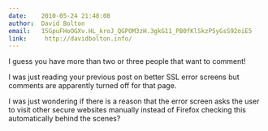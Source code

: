 ```yaml
---
date:    2010-05-24 21:48:08
author:  David Bolton
email:   15GpuFHoOGXv.HL_kroJ_QGPOM3zH.3gkG11_PB0fKlSkzP5yGsS92oiE5
link:     http://davidbolton.info/
---
```


I guess you have more than two or three people that want to comment!

I was just reading your previous post on better SSL error screens
but comments are apparently turned off for that page.

I was just wondering if there is a reason that the error screen asks
the user to visit other secure websites manually instead of Firefox
checking this automatically behind the scenes?
